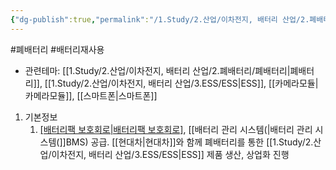 ```yaml
---
{"dg-publish":true,"permalink":"/1.Study/2.산업/이차전지, 배터리 산업/2.폐배터리/종목/파워로직스/","created":"2024-11-20T21:02:27.640+09:00","updated":"2025-06-03T20:07:21.442+09:00"}
---
```


#폐배터리 #배터리재사용




- 관련테마: [[1.Study/2.산업/이차전지, 배터리 산업/2.폐배터리/폐배터리\|폐배터리]], [[1.Study/2.산업/이차전지, 배터리 산업/3.ESS/ESS\|ESS]], [[카메라모듈\|카메라모듈]], [[스마트폰\|스마트폰]]


1. 기본정보
	1. [[배터리팩 보호회로\|배터리팩 보호회로]](PCM), [[배터리 관리 시스템(\|배터리 관리 시스템(]]BMS) 공급. [[현대차\|현대차]]와 함께 폐배터리를 통한 [[1.Study/2.산업/이차전지, 배터리 산업/3.ESS/ESS\|ESS]] 제품 생산, 상업화 진행